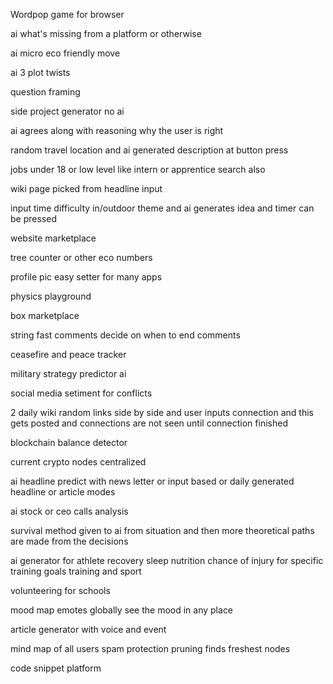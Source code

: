 Wordpop game for browser

ai what's missing from a platform or otherwise

ai micro eco friendly move

ai 3 plot twists

question framing

side project generator no ai

ai agrees along with reasoning why the user is right

random travel location and ai generated description at button press

jobs under 18 or low level like intern or apprentice search also

wiki page picked from headline input

input time difficulty in/outdoor theme and ai generates idea and timer can be pressed

website marketplace

tree counter or other eco numbers

profile pic easy setter for many apps

physics playground

box marketplace

string fast comments decide on when to end comments

ceasefire and peace tracker

military strategy predictor ai

social media setiment for conflicts

2 daily wiki random links side by side and user inputs connection and this gets posted and connections are not seen until connection finished

blockchain balance detector

current crypto nodes centralized

ai headline predict with news letter or input based or daily generated headline or article modes

ai stock or ceo calls analysis

survival method given to ai from situation and then more theoretical paths are made from the decisions

ai generator for athlete recovery sleep nutrition chance of injury for specific training goals training and sport

volunteering for schools

mood map emotes globally see the mood in any place

article generator with voice and event

mind map of all users spam protection pruning finds freshest nodes

code snippet platform

